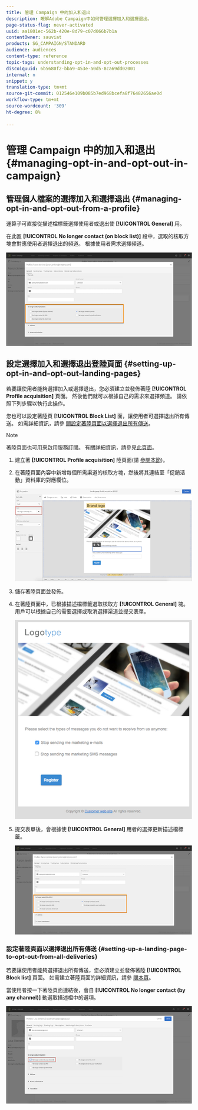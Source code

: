 ```yaml
---
title: 管理 Campaign 中的加入和退出
description: 瞭解Adobe Campaign中如何管理選擇加入和選擇退出。
page-status-flag: never-activated
uuid: aa1801ec-562b-420e-8d79-c07d066b7b1a
contentOwner: sauviat
products: SG_CAMPAIGN/STANDARD
audience: audiences
content-type: reference
topic-tags: understanding-opt-in-and-opt-out-processes
discoiquuid: 6b5680f2-bba9-453e-a0d5-8ca69dd02001
internal: n
snippet: y
translation-type: tm+mt
source-git-commit: 012546e109b085b7ed968bcefa8f76482656ae0d
workflow-type: tm+mt
source-wordcount: '309'
ht-degree: 8%

---
```



# 管理 Campaign 中的加入和退出{#managing-opt-in-and-opt-out-in-campaign}

## 管理個人檔案的選擇加入和選擇退出 {#managing-opt-in-and-opt-out-from-a-profile}

運算子可直接從描述檔標籤選擇使用者或退出使 **[!UICONTROL General]** 用。

在此區 **[!UICONTROL No longer contact (on block list)]** 段中，選取的核取方塊會對應使用者選擇退出的頻道。 根據使用者需求選擇頻道。

![](assets/optin_landingpage_3.png)

## 設定選擇加入和選擇退出登陸頁面 {#setting-up-opt-in-and-opt-out-landing-pages}

若要讓使用者能夠選擇加入或選擇退出，您必須建立並發佈著陸 **[!UICONTROL Profile acquisition]** 頁面。 然後他們就可以根據自己的需求來選擇頻道。 請依照下列步驟以執行此操作。

您也可以設定著陸頁 **[!UICONTROL Block List]** 面，讓使用者可選擇退出所有傳送。 如需詳細資訊，請參 [閱設定著陸頁面以選擇退出所有傳送](#setting-up-a-landing-page-to-opt-out-from-all-deliveries)。

>[!NOTE]
>
>著陸頁面也可用來啟用服務訂閱。 有關詳細資訊，請參見[此頁面](../../channels/using/configuring-landing-page.md#linking-a-landing-page-to-a-service)。

1. 建立著 **[!UICONTROL Profile acquisition]** 陸頁面(請 [參閱本節](../../channels/using/getting-started-with-landing-pages.md))。
1. 在著陸頁面內容中新增每個所需渠道的核取方塊，然後將其連結至「促銷活動」資料庫的對應欄位。

   ![](assets/optin_landingpage_1.png)

1. 儲存著陸頁面並發佈。
1. 在著陸頁面中，已根據描述檔標籤選取核取方 **[!UICONTROL General]** 塊。 用戶可以根據自己的需要選擇或取消選擇渠道並提交表單。

   ![](assets/optin_landingpage_2.png)

1. 提交表單後，會根據使 **[!UICONTROL General]** 用者的選擇更新描述檔標籤。

   ![](assets/optin_landingpage_3.png)

### 設定著陸頁面以選擇退出所有傳送 {#setting-up-a-landing-page-to-opt-out-from-all-deliveries}

若要讓使用者能夠選擇退出所有傳送，您必須建立並發佈著陸 **[!UICONTROL Block list]** 頁面。 如需建立著陸頁面的詳細資訊，請參 [閱本頁](../../channels/using/getting-started-with-landing-pages.md)。

當使用者按一下著陸頁面連結後，會自 **[!UICONTROL No longer contact (by any channel)]** 動選取描述檔中的選項。

![](assets/blocklisting_allchannels.png)

